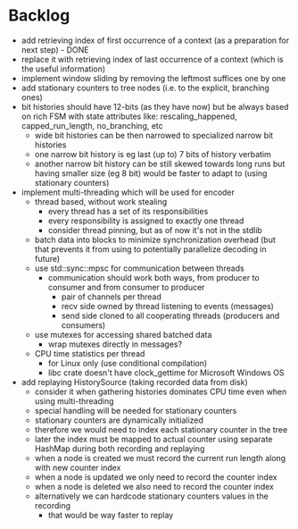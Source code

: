 # Backlog

- add retrieving index of first occurrence of a context
  (as a preparation for next step) - DONE
- replace it with retrieving index of last occurrence of a context
  (which is the useful information)
- implement window sliding by removing the leftmost suffices one by one
- add stationary counters to tree nodes (i.e. to the explicit, branching ones)
- bit histories should have 12-bits (as they have now) but be always based
  on rich FSM with state attributes like: rescaling_happened, capped_run_length, 
  no_branching, etc
  - wide bit histories can be then narrowed to specialized narrow bit histories
  - one narrow bit history is eg last (up to) 7 bits of history verbatim
  - another narrow bit history can be still skewed towards long runs but having
    smaller size (eg 8 bit) would be faster to adapt to (using stationary
    counters)
- implement multi-threading which will be used for encoder
  - thread based, without work stealing
    - every thread has a set of its responsibilities
    - every responsibility is assigned to exactly one thread
    - consider thread pinning, but as of now it's not in the stdlib
  - batch data into blocks to minimize synchronization overhead
    (but that prevents it from using to potentially parallelize decoding in 
    future)
  - use std::sync::mpsc for communication between threads
    - communication should work both ways, from producer to consumer and
      from consumer to producer
      - pair of channels per thread
      - recv side owned by thread listening to events (messages)
      - send side cloned to all cooperating threads (producers and consumers)
  - use mutexes for accessing shared batched data
    - wrap mutexes directly in messages?
  - CPU time statistics per thread
    - for Linux only (use conditional compilation)
    - libc crate doesn't have clock_gettime for Microsoft Windows OS
- add replaying HistorySource (taking recorded data from disk)
  - consider it when gathering histories dominates CPU time even when using
    multi-threading
  - special handling will be needed for stationary counters
  - stationary counters are dynamically initialized
  - therefore we would need to index each stationary counter in the tree
  - later the index must be mapped to actual counter using separate HashMap
    during both recording and replaying
  - when a node is created we must record the current run length along with
    new counter index
  - when a node is updated we only need to record the counter index
  - when a node is deleted we also need to record the counter index
  - alternatively we can hardcode stationary counters values in the recording
    - that would be way faster to replay
